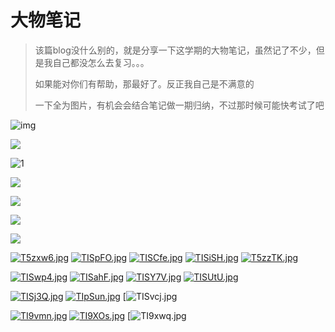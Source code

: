 # 大物笔记

> 该篇blog没什么别的，就是分享一下这学期的大物笔记，虽然记了不少，但是我自己都没怎么去复习。。。
>
> 如果能对你们有帮助，那最好了。反正我自己是不满意的
>
> 一下全为图片，有机会会结合笔记做一期归纳，不过那时候可能快考试了吧

![img](https://s4.ax1x.com/2022/01/01/T5X5Cj.jpg)

![](https://s4.ax1x.com/2022/01/01/T5v9YQ.png)

![1](https://s4.ax1x.com/2022/01/01/T5xzGQ.png)

![](https://s4.ax1x.com/2022/01/01/T5zS2j.png)

![](https://s4.ax1x.com/2022/01/01/T5zAaT.jpg)

![](https://s4.ax1x.com/2022/01/01/T5zkZV.jpg)

![](https://s4.ax1x.com/2022/01/01/T5zEIU.jpg)

[![T5zxw6.jpg](https://s4.ax1x.com/2022/01/01/T5zxw6.jpg)](https://imgtu.com/i/T5zxw6)
[![TISpFO.jpg](https://s4.ax1x.com/2022/01/01/TISpFO.jpg)](https://imgtu.com/i/TISpFO)
[![TISCfe.jpg](https://s4.ax1x.com/2022/01/01/TISCfe.jpg)](https://imgtu.com/i/TISCfe)
[![TISiSH.jpg](https://s4.ax1x.com/2022/01/01/TISiSH.jpg)](https://imgtu.com/i/TISiSH)
[![T5zzTK.jpg](https://s4.ax1x.com/2022/01/01/T5zzTK.jpg)](https://imgtu.com/i/T5zzTK)

[![TISwp4.jpg](https://s4.ax1x.com/2022/01/01/TISwp4.jpg)](https://imgtu.com/i/TISwp4)
[![TISahF.jpg](https://s4.ax1x.com/2022/01/01/TISahF.jpg)](https://imgtu.com/i/TISahF)
[![TISY7V.jpg](https://s4.ax1x.com/2022/01/01/TISY7V.jpg)](https://imgtu.com/i/TISY7V)
[![TISUtU.jpg](https://s4.ax1x.com/2022/01/01/TISUtU.jpg)](https://imgtu.com/i/TISUtU)



[![TISj3Q.jpg](https://s4.ax1x.com/2022/01/01/TISj3Q.jpg)](https://imgtu.com/i/TISj3Q)
[![TIpSun.jpg](https://s4.ax1x.com/2022/01/01/TIpSun.jpg)](https://imgtu.com/i/TIpSun)
[![TISvcj.jpg](https://s4.ax1x.com/2022/01/01/TISvcj.jpg)

[![TI9vmn.jpg](https://s4.ax1x.com/2022/01/01/TI9vmn.jpg)](https://imgtu.com/i/TI9vmn)
[![TI9XOs.jpg](https://s4.ax1x.com/2022/01/01/TI9XOs.jpg)](https://imgtu.com/i/TI9XOs)
[![TI9xwq.jpg](https://s4.ax1x.com/2022/01/01/TI9xwq.jpg)